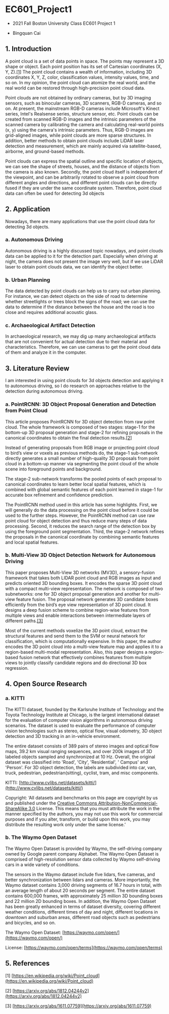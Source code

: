 # EC601_Project1
- 2021 Fall Boston University Class EC601 Project 1

- Bingquan Cai

## 1. Introduction
A point cloud is a set of data points in space. The points may represent a 3D shape or object. Each point position has its set of Cartesian coordinates (X, Y, Z).[[1]](https://github.com/BingquanCai/EC601_Project1#5-references) The point cloud contains a wealth of information, including 3D coordinates X, Y, Z, color, classification values, intensity values, time, and so on. In my opinion, the point cloud can atomize the real world, and the real world can be restored through high-precision point cloud data.

Point clouds are not obtained by ordinary cameras, but by 3D imaging sensors, such as binocular cameras, 3D scanners, RGB-D cameras, and so on. At present, the mainstream RGB-D cameras include Microsoft's Kinect series, Intel's Realsense series, structure sensor, etc. Point clouds can be created from scanned RGB-D images and the intrinsic parameters of the scanned camera by calibrating the camera and calculating real-world points (x, y) using the camera's intrinsic parameters. Thus, RGB-D images are grid-aligned images, while point clouds are more sparse structures. In addition, better methods to obtain point clouds include LiDAR laser detection and measurement, which are mainly acquired via satellite-based, airborne, and ground-based methods.

Point clouds can express the spatial outline and specific location of objects, we can see the shape of streets, houses, and the distance of objects from the camera is also known. Secondly, the point cloud itself is independent of the viewpoint, and can be arbitrarily rotated to observe a point cloud from different angles and directions, and different point clouds can be directly fused if they are under the same coordinate system. Therefore, point cloud data can often be used for detecting 3d objects

## 2. Application
Nowadays, there are many applications that use the point cloud data for detecting 3d objects.
### a. Autonomous Driving
Autonomous driving is a highly discussed topic nowadays, and point clouds data can be applied to it for the detection part. Especially when driving at night, the camera does not present the image very well, but if we use LiDAR laser to obtain point clouds data, we can identify the object better.
### b. Urban Planning
The data detected by point clouds can help us to carry out urban planning. For instance, we can detect objects on the side of road to determine whether streetlights or trees block the signs of the road; we can use the data to determine if the distance between the house and the road is too close and requires additional acoustic glass.
### c. Archaeological Artifact Detection
In archaeological research, we may dig up many archaeological artifacts that are not convenient for actual detection due to their material and characteristics. Therefore, we can use cameras to get the point cloud data of them and analyze it in the computer.

## 3. Literature Review
I am interested in using point clouds for 3d objects detection and applying it to autonomous driving, so I do research on approaches relative to the detection during autonomous driving.
### a. PointRCNN: 3D Object Proposal Generation and Detection from Point Cloud
This article proposes PointRCNN for 3D object detection from raw point cloud. The whole framework is composed of two stages: stage-1 for the bottom-up 3D proposal generation and stage-2 for refining proposals in the canonical coordinates to obtain the final detection results.[[2]](https://github.com/BingquanCai/EC601_Project1#5-references)

Instead of generating proposals from RGB image or projecting point cloud to bird’s view or voxels as previous methods do, the stage-1 sub-network directly generates a small number of high-quality 3D proposals from point cloud in a bottom-up manner via segmenting the point cloud of the whole scene into foreground points and background.

The stage-2 sub-network transforms the pooled points of each proposal to canonical coordinates to learn better local spatial features, which is combined with global semantic features of each point learned in stage-1 for accurate box refinement and confidence prediction.

The PointRCNN method used in this article has some highlights. First, we will generally do the data processing on the point cloud before it could be used to the further steps. However, the PointRCNN method can use raw point cloud for object detection and thus reduce many steps of data processing. Second, it reduces the search range of the detection box by using the foreground point segmentation. Third, the stage-2 network refines the proposals in the canonical coordinate by combining semantic features and local spatial features.

### b. Multi-View 3D Object Detection Network for Autonomous Driving
This paper proposes Multi-View 3D networks (MV3D), a sensory-fusion framework that takes both LIDAR point cloud and RGB images as input and predicts oriented 3D bounding boxes. It encodes the sparse 3D point cloud with a compact multi-view representation. The network is composed of two subnetworks: one for 3D object proposal generation and another for multi-view feature fusion. The proposal network generates 3D candidate boxes efficiently from the bird’s eye view representation of 3D point cloud. It designs a deep fusion scheme to combine region-wise features from multiple views and enable interactions between intermediate layers of different paths.[[3]](https://github.com/BingquanCai/EC601_Project1#5-references)

Most of the current methods voxelize the 3D point cloud, extract the structural features and send them to the SVM or neural network for classification, which is computationally expensive. In this paper, the author encodes the 3D point cloud into a multi-view feature map and applies it to a region-based multi-modal representation. Also, this paper designs a region-based fusion network that effectively combines features from multiple views to jointly classify candidate regions and do directional 3D box regression.

## 4. Open Source Research 
### a. KITTI
The KITTI dataset, founded by the Karlsruhe Institute of Technology and the Toyota Technology Institute at Chicago, is the largest international dataset for the evaluation of computer vision algorithms in autonomous driving scenarios. The dataset is used to evaluate the performance of computer vision technologies such as stereo, optical flow, visual odometry, 3D object detection and 3D tracking in an in-vehicle environment.

The entire dataset consists of 389 pairs of stereo images and optical flow maps, 39.2 km visual ranging sequences, and over 200k images of 3D labeled objects sampled and synchronized at 10 Hz. Overall, the original dataset was classified into 'Road', 'City', 'Residential', ' Campus' and 'Person'. For 3D object detection, the labels are subdivided into car, van, truck, pedestrian, pedestrian(sitting), cyclist, tram, and misc components.

KITTI: [http://www.cvlibs.net/datasets/kitti/](http://www.cvlibs.net/datasets/kitti/)

Copyright: ‘All datasets and benchmarks on this page are copyright by us and published under the [Creative Commons Attribution-NonCommercial-ShareAlike 3.0](https://creativecommons.org/licenses/by-nc-sa/3.0/) License. This means that you must attribute the work in the manner specified by the authors, you may not use this work for commercial purposes and if you alter, transform, or build upon this work, you may distribute the resulting work only under the same license.’

### b. The Waymo Open Dataset
The Waymo Open Dataset is provided by Waymo, the self-driving company owned by Google parent company Alphabet. The Waymo Open Dataset is comprised of high-resolution sensor data collected by Waymo self-driving cars in a wide variety of conditions.

The sensors in the Waymo dataset include five lidars, five cameras, and better synchronization between lidars and cameras. More importantly, the Waymo dataset contains 3,000 driving segments of 16.7 hours in total, with an average length of about 20 seconds per segment. The entire dataset contains 600,000 frames, with approximately 25 million 3D bounding boxes and 22 million 2D bounding boxes. In addition, the Waymo Open Dataset has been greatly enhanced in terms of dataset diversity, covering different weather conditions, different times of day and night, different locations in downtown and suburban areas, different road objects such as pedestrians and bicycles, and so on.

The Waymo Open Dataset: [https://waymo.com/open/](https://waymo.com/open/)

License: [https://waymo.com/open/terms](https://waymo.com/open/terms)

## 5. References
[1] [https://en.wikipedia.org/wiki/Point_cloud](https://en.wikipedia.org/wiki/Point_cloud)

[2] [https://arxiv.org/abs/1812.04244v2](https://arxiv.org/abs/1812.04244v2)

[3] [https://arxiv.org/abs/1611.07759](https://arxiv.org/abs/1611.07759)

